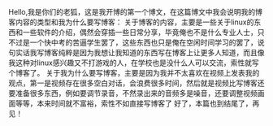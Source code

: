 Hello,我是你们的老狐，这是我开博的第一个博文，在这篇博文中我会说明我的博客内容的类型和我为什么要写博客：
    关于博客的内容，主要是一些关于linux的东西和一些软件的介绍，偶然会穿插一些日常分享，毕竟俺也不是什么专业人士，只不过是一个快中考的苦逼学生罢了，这些东西也只是俺在空闲时间学习的罢了，说句实话我写博客纯粹是因为我想让我知道的东西写在博客上让更多人知道，而且像我这种对linux感兴趣又不打游戏的人，在学校也是没什么人可以交流，索性就写个博客了。
    关于我为什么要写博客，主要是因为我并不太喜欢在视频上发表我的观点，第一是视频存在很多空白对话，会浪费很多时间，然后就是视频比写博客还要准备很多东西，例如要调节录音，不然录出来的音频多是噪音，还要调整视频画面等等，本来时间就不富裕，索性不如直接写博客了
    好了，本篇也到结尾了，再见！
